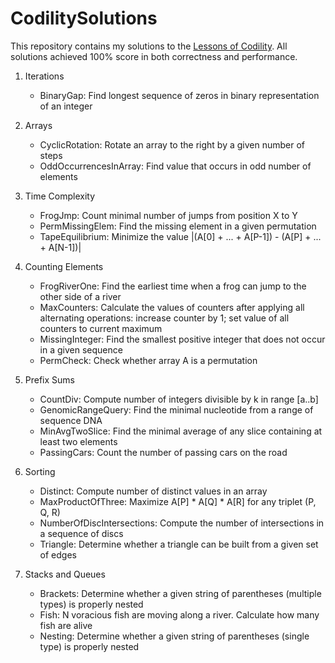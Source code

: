 # CodilitySolutions
This repository contains my solutions to the [Lessons of Codility](https://app.codility.com/programmers/lessons/). All solutions achieved 100% score in both correctness and performance.

1. Iterations
   - BinaryGap: Find longest sequence of zeros in binary representation of an integer
   
2. Arrays
   - CyclicRotation: Rotate an array to the right by a given number of steps
   - OddOccurrencesInArray: Find value that occurs in odd number of elements

3. Time Complexity
   - FrogJmp: Count minimal number of jumps from position X to Y
   - PermMissingElem: Find the missing element in a given permutation
   - TapeEquilibrium: Minimize the value |(A[0] + ... + A[P-1]) - (A[P] + ... + A[N-1])|

4. Counting Elements
   - FrogRiverOne: Find the earliest time when a frog can jump to the other side of a river
   - MaxCounters: Calculate the values of counters after applying all alternating operations: increase counter by 1; set value of all counters to current maximum
   - MissingInteger: Find the smallest positive integer that does not occur in a given sequence
   - PermCheck: Check whether array A is a permutation

5. Prefix Sums
   - CountDiv: Compute number of integers divisible by k in range [a..b]
   - GenomicRangeQuery: Find the minimal nucleotide from a range of sequence DNA
   - MinAvgTwoSlice: Find the minimal average of any slice containing at least two elements
   - PassingCars: Count the number of passing cars on the road 

6. Sorting
   - Distinct: Compute number of distinct values in an array
   - MaxProductOfThree: Maximize A[P] * A[Q] * A[R] for any triplet (P, Q, R)
   - NumberOfDiscIntersections: Compute the number of intersections in a sequence of discs
   - Triangle: Determine whether a triangle can be built from a given set of edges

7. Stacks and Queues
   - Brackets: Determine whether a given string of parentheses (multiple types) is properly nested
   - Fish: N voracious fish are moving along a river. Calculate how many fish are alive
   - Nesting: Determine whether a given string of parentheses (single type) is properly nested
